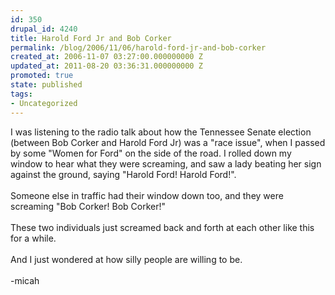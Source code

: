 ```yaml
---
id: 350
drupal_id: 4240
title: Harold Ford Jr and Bob Corker
permalink: /blog/2006/11/06/harold-ford-jr-and-bob-corker
created_at: 2006-11-07 03:27:00.000000000 Z
updated_at: 2011-08-20 03:36:31.000000000 Z
promoted: true
state: published
tags:
- Uncategorized
---
```

I was listening to the radio talk about how the Tennessee Senate election (between Bob Corker and Harold Ford Jr) was a "race issue", when I passed by some "Women for Ford" on the side of the road. I rolled down my window to hear what they were screaming, and saw a lady beating her sign against the ground, saying "Harold Ford! Harold Ford!".<br /><br />Someone else in traffic had their window down too, and they were screaming "Bob Corker! Bob Corker!"<br /><br />These two individuals just screamed back and forth at each other like this for a while.<br /><br />And I just wondered at how silly people are willing to be.<br /><br />-micah
